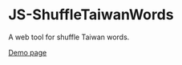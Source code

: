 JS-ShuffleTaiwanWords
=====================

A web tool for shuffle Taiwan words.

[Demo page](http://cindylinz.github.io/JS-ShuffleTaiwanWords/)
